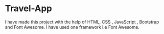 # Travel-App                 
I have made this project with the help of HTML, CSS , JavaScript , Bootstrap and Font Awesome.
I have used one framework i.e Font Awesome. 
